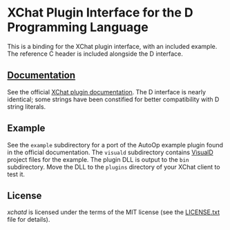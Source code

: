 # XChat Plugin Interface for the D Programming Language
This is a binding for the XChat plugin interface, with an included example.
The reference C header is included alongside the D interface.

## [Documentation](http://xchat.org/docs/plugin20.html)
See the official [XChat plugin documentation](http://xchat.org/docs/plugin20.html).
The D interface is nearly identical; some strings have been constified for better
compatibility with D string literals.

## Example
See the `example` subdirectory for a port of the AutoOp example plugin found
in the official documentation. The `visuald` subdirectory contains [VisualD](http://www.dsource.org/projects/visuald)
project files for the example. The plugin DLL is output to the `bin` subdirectory.
Move the DLL to the `plugins` directory of your XChat client to test it.

## License
*xchatd* is licensed under the terms of the MIT license (see the [LICENSE.txt](https://github.com/JakobOvrum/xchatd/blob/master/LICENSE.txt) file for details).
